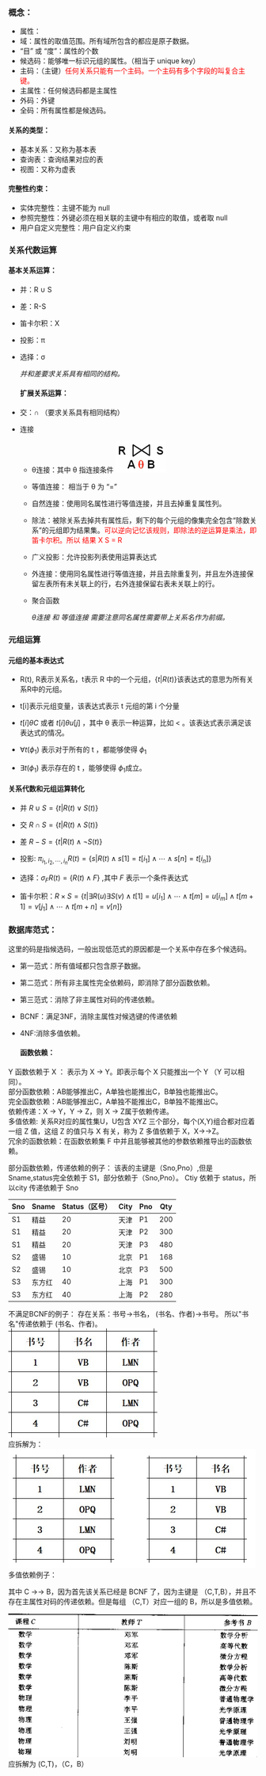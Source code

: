 ### 概念：

- 属性：
- 域：属性的取值范围。所有域所包含的都应是原子数据。
- “目” 或 “度”：属性的个数
- 候选码：能够唯一标识元组的属性。（相当于 unique key）
- 主码：（主键）<font color='red'>任何关系只能有一个主码。一个主码有多个字段的叫复合主键。</font>
- 主属性：任何候选码都是主属性
- 外码：外键
- 全码：所有属性都是候选码。

#### 关系的类型：

- 基本关系：又称为基本表
- 查询表：查询结果对应的表
- 视图：又称为虚表

#### 完整性约束：

- 实体完整性：主键不能为 null
- 参照完整性：外键必须在相关联的主键中有相应的取值，或者取 null
- 用户自定义完整性：用户自定义约束

### 关系代数运算

#### 基本关系运算：

- 并：R ∪ S

- 差：R-S

- 笛卡尔积：X

- 投影：π

- 选择：σ
  
  *并和差要求关系具有相同的结构。*
  
  #### 扩展关系运算：

- 交：∩ （要求关系具有相同结构）

- 连接
  
  - θ连接：其中 θ 指连接条件 ![](img/θ连接.png)
  
  - 等值连接： 相当于 θ 为 “=”
  
  - 自然连接：使用同名属性进行等值连接，并且去掉重复属性列。
  
  - 除法：被除关系去掉共有属性后，剩下的每个元组的像集完全包含“除数关系”的元组即为结果集。<font color='red'>可以逆向记忆该规则，即除法的逆运算是乘法，即笛卡尔积。所以 结果 X S = R</font>
  
  - 广义投影：允许投影列表使用运算表达式
  
  - 外连接：使用同名属性进行等值连接，并且去除重复列，并且左外连接保留左表所有未关联上的行，右外连接保留右表未关联上的行。
  
  - 聚合函数
    
    *θ连接 和 等值连接 需要注意同名属性需要带上关系名作为前缀。*

### 元组运算

#### 元组的基本表达式

- R(t), R表示关系名，t表示 R 中的一个元组，$\{t|R(t)\}$该表达式的意思为所有关系R中的元组。

- t[i]表示元组变量，该表达式表示 t 元组的第 i 个分量

- $t[i] \theta C$ 或者 $t[i] \theta u[j]$ ，其中 θ 表示一种运算，比如 < 。该表达式表示满足该表达式的情况。

- $\forall t(\phi _1)$ 表示对于所有的 t ，都能够使得 $\phi _1$

- $\exists t(\phi _1)$ 表示存在的 t ，能够使得 $\phi _1$成立。

#### 关系代数和元组运算转化

- 并 $R \cup S = \{t|R(t) \lor S(t) \}$

- 交 $R \cap S = \{t|R(t) \land S(t) \}$

- 差 $R - S = \{t|R(t) \land \lnot S(t)\}$

- 投影: $\pi_{i_1,i_2,\cdots,i_n}R(t) = \{s|R(t) \land s[1]=t[i_1] \land \cdots \land s[n]=t[i_n] \}$

- 选择：$\sigma _FR(t)=\{R(t) \land F\}$ ,其中 $F$ 表示一个条件表达式

- 笛卡尔积：$R \times S = \{t|\exists R(u) \exists S(v) \land t[1]=u[i_1] \land \cdots \land t[m]=u[i_m] \land t[m+1]=v[j_1] \land \cdots \land t[m+n]=v[n]\}$

### 数据库范式：

这里的码是指候选码，一般出现低范式的原因都是一个关系中存在多个候选码。

- 第一范式：所有值域都只包含原子数据。

- 第二范式：所有非主属性完全依赖码，即消除了部分函数依赖。

- 第三范式：消除了非主属性对码的传递依赖。

- BCNF：满足3NF，消除主属性对候选键的传递依赖

- 4NF:消除多值依赖。
  
  #### 函数依赖：

Y 函数依赖于 X ： 表示为 X → Y。即表示每个 X 只能推出一个 Y （Y 可以相同）。<br>
部分函数依赖：AB能够推出C，A单独也能推出C，B单独也能推出C。<br>
完全函数依赖：AB能够推出C，A单独不能推出C，B单独不能推出C。<br>
依赖传递：X → Y，Y → Z，则 X → Z属于依赖传递。<br>
多值依赖: 关系R对应的属性集U，U包含 XYZ 三个部分，每个(X,Y)组合都对应着一组 Z 值，这组 Z 的值只与 X 有关，称为 Z 多值依赖于 X，X→→Z。<br>
冗余的函数依赖：在函数依赖集 F 中并且能够被其他的参数依赖推导出的函数依赖。<br>

部分函数依赖，传递依赖的例子：
该表的主键是（Sno,Pno）,但是 Sname,status完全依赖于 S1，部分依赖于（Sno,Pno）。
Ctiy 依赖于 status，所以city 传递依赖于 Sno

| Sno | Sname | Status（区号） | City | Pno | Qty |
| --- | ----- | ---------- | ---- | --- | --- |
| S1  | 精益    | 20         | 天津   | P1  | 200 |
| S1  | 精益    | 20         | 天津   | P2  | 300 |
| S1  | 精益    | 20         | 天津   | P3  | 480 |
| S2  | 盛锡    | 10         | 北京   | P1  | 168 |
| S2  | 盛锡    | 10         | 北京   | P3  | 500 |
| S3  | 东方红   | 40         | 上海   | P1  | 300 |
| S3  | 东方红   | 40         | 上海   | P2  | 280 |

不满足BCNF的例子：
存在关系：书号→书名， (书名、作者)→书号。
所以"书名"传递依赖于 (书名、作者)。<br>
![](img/函数依赖例子1.png)<br>
应拆解为：<br>
![](img/函数依赖例子2.png)<br>
多值依赖例子：<br>

其中 C →→ B，因为首先该关系已经是 BCNF 了，因为主键是 （C,T,B），并且不存在主属性对码的传递依赖。但是每组 （C,T）对应一组的 B，所以是多值依赖。

![](img/函数依赖例子3.png)<br>
应拆解为 (C,T)，（C，B）
